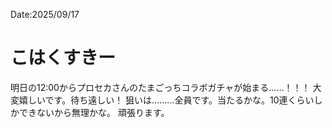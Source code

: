 Date:2025/09/17
# こはくすきー

明日の12:00からプロセカさんのたまごっちコラボガチャが始まる……！！！
大変嬉しいです。待ち遠しい！
狙いは………全員です。当たるかな。10連くらいしかできないから無理かな。
頑張ります。
